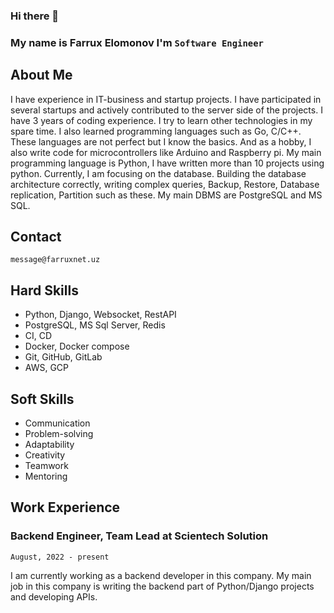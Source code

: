 ### Hi there 👋

### My name is Farrux Elomonov I'm `Software Engineer`

## About Me

I have experience in IT-business and startup projects. I have participated in several startups and actively contributed to the server side of the projects. I have 3 years of coding experience. I try to learn other technologies in my spare time. I also learned programming languages such as Go, C/C++. These languages are not perfect but I know the basics. And as a hobby, I also write code for microcontrollers like Arduino and Raspberry pi. My main programming language is Python, I have written more than 10 projects using python. Currently, I am focusing on the database. Building the database architecture correctly, writing complex queries, Backup, Restore, Database replication, Partition such as these. My main DBMS are PostgreSQL and MS SQL.

## Contact
`message@farruxnet.uz`

## Hard Skills
* Python, Django, Websocket, RestAPI
* PostgreSQL, MS Sql Server, Redis
* CI, CD
* Docker, Docker compose
* Git, GitHub, GitLab
* AWS, GCP

## Soft Skills
* Communication
* Problem-solving
* Adaptability
* Creativity
* Teamwork
* Mentoring
## Work Experience

### Backend Engineer, Team Lead at Scientech Solution
`August, 2022 - present`

I am currently working as a backend developer in this company. My main job in this company is writing the backend part of Python/Django projects and developing APIs. 
